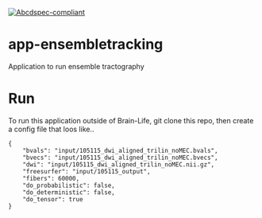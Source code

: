 [![Abcdspec-compliant](https://img.shields.io/badge/ABCD_Spec-v1.0-green.svg)](https://github.com/soichih/abcd-spec)

# app-ensembletracking

Application to run ensemble tractography

# Run

To run this application outside of Brain-Life, git clone this repo, then create a config file that loos like..

```
{
	"bvals": "input/105115_dwi_aligned_trilin_noMEC.bvals",
	"bvecs": "input/105115_dwi_aligned_trilin_noMEC.bvecs",
	"dwi": "input/105115_dwi_aligned_trilin_noMEC.nii.gz",
	"freesurfer": "input/105115_output",
	"fibers": 60000,
	"do_probabilistic": false,
	"do_deterministic": false,
	"do_tensor": true
}
```
